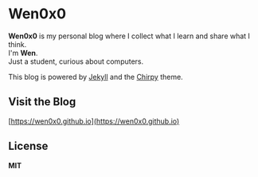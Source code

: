 # Wen0x0

**Wen0x0** is my personal blog where I collect what I learn and share what I think.  
I'm **Wen**.  
Just a student, curious about computers.

This blog is powered by [Jekyll](https://jekyllrb.com/) and the [Chirpy](https://github.com/cotes2020/jekyll-theme-chirpy) theme.

## Visit the Blog

 [https://wen0x0.github.io](https://wen0x0.github.io)

## License

**MIT**
